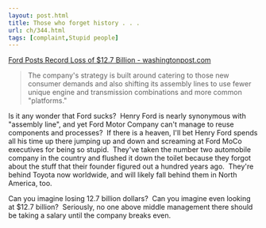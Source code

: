 ```yaml
---
layout: post.html
title: Those who forget history . . .
url: ch/344.html
tags: [complaint,Stupid people]
---
```

[Ford Posts Record Loss of $12.7 Billion - washingtonpost.com](http://www.washingtonpost.com/wp-dyn/content/article/2007/01/25/AR2007012500811.html?nav=rss_email/components)

> The company's strategy is built around catering to those new consumer demands and also shifting its assembly lines to use fewer unique engine and transmission combinations and more common "platforms."

Is it any wonder that Ford sucks?  Henry Ford is nearly synonymous with "assembly line", and yet Ford Motor Company can't manage to reuse components and processes?  If there is a heaven, I'll bet Henry Ford spends all his time up there jumping up and down and screaming at Ford MoCo executives for being so stupid.  They've taken the number two automobile company in the country and flushed it down the toilet because they forgot about the stuff that their founder figured out a hundred years ago.  They're behind Toyota now worldwide, and will likely fall behind them in North America, too.

Can you imagine losing 12.7 billion dollars?  Can you imagine even looking at $12.7 billion?  Seriously, no one above middle management there should be taking a salary until the company breaks even.
